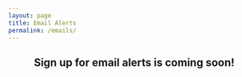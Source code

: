 ```yaml
---
layout: page
title: Email Alerts
permalink: /emails/
---
```


<center><h2>Sign up for email alerts is coming soon!</h2></center>
